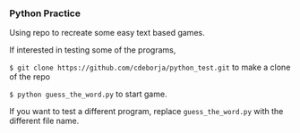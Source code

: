 ### Python Practice
Using repo to recreate some easy text based games.

If interested in testing some of the programs,

`$ git clone https://github.com/cdeborja/python_test.git` to make a clone of the repo

`$ python guess_the_word.py` to start game.

If you want to test a different program, replace `guess_the_word.py` with the different file name.
